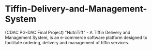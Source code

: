 # Tiffin-Delivery-and-Management-System
(CDAC PG-DAC Final Project) "NutriTiff" - A Tiffin Delivery and Management System, is an e-commerce software platform designed to facilitate ordering, delivery and management of tiffin services. 
